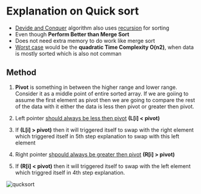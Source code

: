 # Explanation on Quick sort
* <ins>Devide and Conquer</ins> algorithm also uses <ins>recursion</ins> for sorting
* Even though **Perform Better than Merge Sort**
* Does not need extra memory to do work like merge sort
* <ins>Worst case</ins> would be the **quadratic Time Complexity O(n2)**, when data is mostly sorted which is also not comman

## Method
1. **Pivot** is something in between the higher range and lower range. Consider it as a middle point of entire sorted array. If we are goiing to assume the first element as pivot then we are going to compare the rest of the data with it either the data is less then pivot or greater then pivot.  

2. Left pointer <ins>should always be less then pivot</ins> **(L[i] < pivot)**
3. If **(L[i] > pivot)** then it will triggered itself to swap with the right element which triggered itself in 5th step explanation to swap with this left element
4. Right pointer <ins>shpould always be greater then pivot</ins> **(R[i] > pivot)**
5. If **(R[i] < pivot)** then it will triggered itself to swap with the left element which triggred itself in 4th step explanation.  

![qucksort](https://user-images.githubusercontent.com/54584388/220218043-98adc160-5b4b-451c-b485-76ff9e85382d.jpeg)
